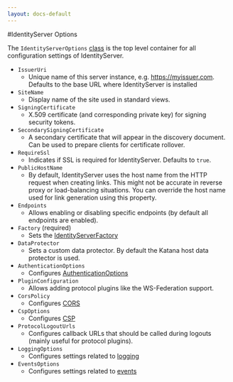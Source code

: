 ```yaml
---
layout: docs-default
---
```


#IdentityServer Options

The `IdentityServerOptions` [class](https://github.com/thinktecture/Thinktecture.IdentityServer.v3/blob/master/source%2FCore%2FConfiguration%2FIdentityServerOptions.cs) is the top level container for all configuration settings of IdentityServer.

* `IssuerUri`
    * Unique name of this server instance, e.g. https://myissuer.com. Defaults to the base URL where IdentityServer is installed
* `SiteName`
    * Display name of the site used in standard views.
* `SigningCertificate`
    * X.509 certificate (and corresponding private key) for signing security tokens.
* `SecondarySigningCertificate`
    * A secondary certificate that will appear in the discovery document. Can be used to prepare clients for certificate rollover.
* `RequireSsl`
    * Indicates if SSL is required for IdentityServer. Defaults to `true`.
* `PublicHostName`
    * By default, IdentityServer uses the host name from the HTTP request when creating links.
    This might not be accurate in reverse proxy or load-balancing situations.
    You can override the host name used for link generation using this property.
* `Endpoints`
    * Allows enabling or disabling specific endpoints (by default all endpoints are enabled).
* `Factory` (required)
    * Sets the [IdentityServerFactory](serviceFactory.html)
* `DataProtector`
    * Sets a custom data protector. By default the Katana host data protector is used.
* `AuthenticationOptions`
    * Configures [AuthenticationOptions](authenticationOptions.html)
* `PluginConfiguration`
    * Allows adding protocol plugins like the WS-Federation support.
* `CorsPolicy`
    * Configures [CORS](cors.html)
* `CspOptions`
    * Configures [CSP](csp.html)
* `ProtocolLogoutUrls`
    * Configures callback URLs that should be called during logouts (mainly useful for protocol plugins).
* `LoggingOptions`
    * Configures settings related to [logging](logging.html)
* `EventsOptions`
    * Configures settings related to [events](events.html)